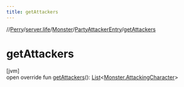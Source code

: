 ```yaml
---
title: getAttackers
---
```

//[Perry](../../../../index.html)/[server.life](../../index.html)/[Monster](../index.html)/[PartyAttackerEntry](index.html)/[getAttackers](get-attackers.html)



# getAttackers



[jvm]\
open override fun [getAttackers](get-attackers.html)(): [List](https://kotlinlang.org/api/latest/jvm/stdlib/kotlin.collections/-list/index.html)<[Monster.AttackingCharacter](../-attacking-character/index.html)>




